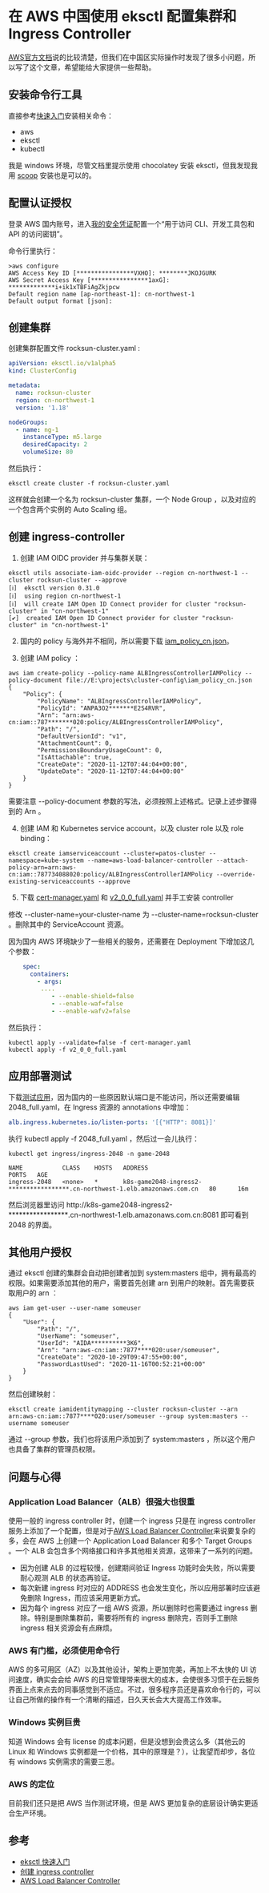 # 在 AWS 中国使用 eksctl 配置集群和 Ingress Controller

[AWS官方文档](https://docs.aws.amazon.com/eks/latest/userguide/alb-ingress.html)说的比较清楚，但我们在中国区实际操作时发现了很多小问题，所以写了这个文章，希望能给大家提供一些帮助。

## 安装命令行工具

直接参考[快速入门](https://docs.aws.amazon.com/eks/latest/userguide/getting-started-eksctl.html)安装相关命令：

* aws
* eksctl
* kubectl

我是 windows 环境，尽管文档里提示使用 chocolatey 安装 eksctl，但我发现我用 [scoop](https://scoop.sh/) 安装也是可以的。

## 配置认证授权

登录 AWS 国内账号，进入[我的安全凭证](https://console.amazonaws.cn/iam/home#/security_credentials)配置一个“用于访问 CLI、开发工具包和 API 的访问密钥”。

命令行里执行：

```
>aws configure
AWS Access Key ID [****************VXHO]: ********JKOJGURK
AWS Secret Access Key [****************1axG]: *************i+ik1xTBFiAgZkjpcw
Default region name [ap-northeast-1]: cn-northwest-1
Default output format [json]:
```

## 创建集群

创建集群配置文件 rocksun-cluster.yaml :

```yaml
apiVersion: eksctl.io/v1alpha5
kind: ClusterConfig

metadata:
  name: rocksun-cluster
  region: cn-northwest-1
  version: '1.18'

nodeGroups:
  - name: ng-1
    instanceType: m5.large
    desiredCapacity: 2
    volumeSize: 80
```

然后执行：

```
eksctl create cluster -f rocksun-cluster.yaml  
```

这样就会创建一个名为 rocksun-cluster 集群，一个 Node Group ，以及对应的一个包含两个实例的 Auto Scaling 组。

## 创建 ingress-controller

1. 创建  IAM OIDC provider 并与集群关联：

```
eksctl utils associate-iam-oidc-provider --region cn-northwest-1 --cluster rocksun-cluster --approve
[ℹ]  eksctl version 0.31.0
[ℹ]  using region cn-northwest-1
[ℹ]  will create IAM Open ID Connect provider for cluster "rocksun-cluster" in "cn-northwest-1"
[✔]  created IAM Open ID Connect provider for cluster "rocksun-cluster" in "cn-northwest-1"
```

2. 国内的 policy 与海外并不相同，所以需要下载 [iam_policy_cn.json](https://raw.githubusercontent.com/kubernetes-sigs/aws-load-balancer-controller/main/docs/install/iam_policy_cn.json)。

3. 创建 IAM policy ：

```
aws iam create-policy --policy-name ALBIngressControllerIAMPolicy --policy-document file://E:\projects\cluster-config\iam_policy_cn.json
{
    "Policy": {
        "PolicyName": "ALBIngressControllerIAMPolicy",
        "PolicyId": "ANPA3O2*******E2S4RVR",
        "Arn": "arn:aws-cn:iam::787*******020:policy/ALBIngressControllerIAMPolicy",
        "Path": "/",
        "DefaultVersionId": "v1",
        "AttachmentCount": 0,
        "PermissionsBoundaryUsageCount": 0,
        "IsAttachable": true,
        "CreateDate": "2020-11-12T07:44:04+00:00",
        "UpdateDate": "2020-11-12T07:44:04+00:00"
    }
}

```
需要注意 --policy-document 参数的写法，必须按照上述格式。记录上述步骤得到的 Arn 。

4. 创建 IAM 和 Kubernetes service account，以及 cluster role 以及 role binding：

```
eksctl create iamserviceaccount --cluster=patos-cluster --namespace=kube-system --name=aws-load-balancer-controller --attach-policy-arn=arn:aws-cn:iam::787734088020:policy/ALBIngressControllerIAMPolicy --override-existing-serviceaccounts --approve
```

5. 下载 [cert-manager.yaml](https://github.com/jetstack/cert-manager/releases/download/v1.0.2/cert-manager.yaml) 和 [v2_0_0_full.yaml](https://raw.githubusercontent.com/kubernetes-sigs/aws-load-balancer-controller/main/docs/install/v2_0_0_full.yaml) 并手工安装 controller 


修改 --cluster-name=your-cluster-name 为 --cluster-name=rocksun-cluster 。删除其中的 ServiceAccount 资源。

因为国内 AWS 环境缺少了一些相关的服务，还需要在 Deployment 下增加这几个参数：

```yaml
    spec:
      containers:
        - args:
         ....
            - --enable-shield=false
            - --enable-waf=false
            - --enable-wafv2=false

```

然后执行：


```
kubectl apply --validate=false -f cert-manager.yaml
kubectl apply -f v2_0_0_full.yaml
```

## 应用部署测试

下载[测试应用](https://raw.githubusercontent.com/kubernetes-sigs/aws-load-balancer-controller/main/docs/examples/2048/2048_full.yaml)，因为国内的一些原因默认端口是不能访问，所以还需要编辑 2048_full.yaml，在 Ingress 资源的 annotations 中增加：

```yaml
alb.ingress.kubernetes.io/listen-ports: '[{"HTTP": 8081}]'
```

执行 kubectl apply -f 2048_full.yaml ，然后过一会儿执行：

```
kubectl get ingress/ingress-2048 -n game-2048

NAME           CLASS    HOSTS   ADDRESS                                                                          PORTS   AGE
ingress-2048   <none>   *       k8s-game2048-ingress2-*****************.cn-northwest-1.elb.amazonaws.com.cn   80      16m
```

然后浏览器里访问 http://k8s-game2048-ingress2-*****************.cn-northwest-1.elb.amazonaws.com.cn:8081 即可看到 2048 的界面。


## 其他用户授权

通过 eksctl 创建的集群会自动把创建者加到 system:masters 组中，拥有最高的权限。如果需要添加其他的用户，需要首先创建 arn 到用户的映射。首先需要获取用户的 arn ：

```shell
aws iam get-user --user-name someuser
{
    "User": {
        "Path": "/",
        "UserName": "someuser",
        "UserId": "AIDA**********3K6",
        "Arn": "arn:aws-cn:iam::7877****020:user/someuser",
        "CreateDate": "2020-10-29T09:47:55+00:00",
        "PasswordLastUsed": "2020-11-16T00:52:21+00:00"
    }
}
```

然后创建映射：

```
eksctl create iamidentitymapping --cluster rocksun-cluster --arn arn:aws-cn:iam::7877****020:user/someuser --group system:masters --username someuser
```

通过 --group 参数，我们也将该用户添加到了 system:masters ，所以这个用户也具备了集群的管理员权限。


## 问题与心得

### Application Load Balancer（ALB）很强大也很重

使用一般的 ingress controller 时，创建一个 ingress 只是在 ingress controller 服务上添加了一个配置，但是对于[AWS Load Balancer Controller](https://github.com/kubernetes-sigs/aws-load-balancer-controller)来说要复杂的多，会在 AWS 上创建一个 Application Load Balancer 和多个 Target Groups 。一个 ALB 会包含多个网络接口和许多其他相关资源，这带来了一系列的问题。

* 因为创建 ALB 的过程较慢，创建期间验证 Ingress 功能时会失败，所以需要耐心观测 ALB 的状态再验证。
* 每次新建 ingress 时对应的 ADDRESS 也会发生变化，所以应用部署时应该避免删除 Ingress，而应该采用更新方式。
* 因为每个 ingress 对应了一组 AWS 资源，所以删除时也需要通过 ingress 删除。特别是删除集群前，需要将所有的 ingress 删除完，否则手工删除 ingress 相关资源会有点麻烦。

### AWS 有门槛，必须使用命令行

AWS 的多可用区（AZ）以及其他设计，架构上更加完美，再加上不太快的 UI 访问速度，确实会会给 AWS 的日常管理带来很大的成本，会使很多习惯于在云服务界面上点来点去的同事感觉到不适应。不过，很多程序员还是喜欢命令行的，可以让自己所做的操作有一个清晰的描述，日久天长会大大提高工作效率。

### Windows 实例巨贵

知道 Windows 会有 license 的成本问题，但是没想到会贵这么多（其他云的 Linux 和 Windows 实例都是一个价格，其中的原理是？），让我望而却步，各位有 windows 实例需求的需要三思。

### AWS 的定位

目前我们还只是把 AWS 当作测试环境，但是 AWS 更加复杂的底层设计确实更适合生产环境。

## 参考

* [eksctl 快速入门](https://docs.aws.amazon.com/eks/latest/userguide/getting-started-eksctl.html)
* [创建 ingress controller](https://docs.aws.amazon.com/eks/latest/userguide/alb-ingress.html)
* [AWS Load Balancer Controller](https://github.com/kubernetes-sigs/aws-load-balancer-controller)
